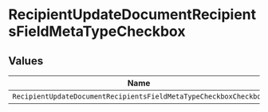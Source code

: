 # RecipientUpdateDocumentRecipientsFieldMetaTypeCheckbox


## Values

| Name                                                             | Value                                                            |
| ---------------------------------------------------------------- | ---------------------------------------------------------------- |
| `RecipientUpdateDocumentRecipientsFieldMetaTypeCheckboxCheckbox` | checkbox                                                         |